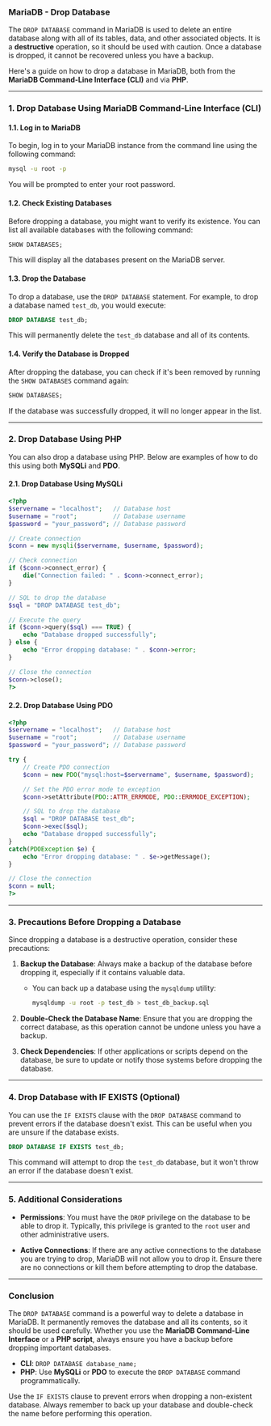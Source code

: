 ### MariaDB - Drop Database

The `DROP DATABASE` command in MariaDB is used to delete an entire database along with all of its tables, data, and other associated objects. It is a **destructive** operation, so it should be used with caution. Once a database is dropped, it cannot be recovered unless you have a backup.

Here's a guide on how to drop a database in MariaDB, both from the **MariaDB Command-Line Interface (CLI)** and via **PHP**.

---

### 1. **Drop Database Using MariaDB Command-Line Interface (CLI)**

#### 1.1. **Log in to MariaDB**

To begin, log in to your MariaDB instance from the command line using the following command:

```bash
mysql -u root -p
```

You will be prompted to enter your root password.

#### 1.2. **Check Existing Databases**

Before dropping a database, you might want to verify its existence. You can list all available databases with the following command:

```sql
SHOW DATABASES;
```

This will display all the databases present on the MariaDB server.

#### 1.3. **Drop the Database**

To drop a database, use the `DROP DATABASE` statement. For example, to drop a database named `test_db`, you would execute:

```sql
DROP DATABASE test_db;
```

This will permanently delete the `test_db` database and all of its contents.

#### 1.4. **Verify the Database is Dropped**

After dropping the database, you can check if it's been removed by running the `SHOW DATABASES` command again:

```sql
SHOW DATABASES;
```

If the database was successfully dropped, it will no longer appear in the list.

---

### 2. **Drop Database Using PHP**

You can also drop a database using PHP. Below are examples of how to do this using both **MySQLi** and **PDO**.

#### 2.1. **Drop Database Using MySQLi**

```php
<?php
$servername = "localhost";   // Database host
$username = "root";          // Database username
$password = "your_password"; // Database password

// Create connection
$conn = new mysqli($servername, $username, $password);

// Check connection
if ($conn->connect_error) {
    die("Connection failed: " . $conn->connect_error);
}

// SQL to drop the database
$sql = "DROP DATABASE test_db";

// Execute the query
if ($conn->query($sql) === TRUE) {
    echo "Database dropped successfully";
} else {
    echo "Error dropping database: " . $conn->error;
}

// Close the connection
$conn->close();
?>
```

#### 2.2. **Drop Database Using PDO**

```php
<?php
$servername = "localhost";   // Database host
$username = "root";          // Database username
$password = "your_password"; // Database password

try {
    // Create PDO connection
    $conn = new PDO("mysql:host=$servername", $username, $password);

    // Set the PDO error mode to exception
    $conn->setAttribute(PDO::ATTR_ERRMODE, PDO::ERRMODE_EXCEPTION);

    // SQL to drop the database
    $sql = "DROP DATABASE test_db";
    $conn->exec($sql);
    echo "Database dropped successfully"; 
}
catch(PDOException $e) {
    echo "Error dropping database: " . $e->getMessage();
}

// Close the connection
$conn = null;
?>
```

---

### 3. **Precautions Before Dropping a Database**

Since dropping a database is a destructive operation, consider these precautions:

1. **Backup the Database**: Always make a backup of the database before dropping it, especially if it contains valuable data.
   - You can back up a database using the `mysqldump` utility:
     ```bash
     mysqldump -u root -p test_db > test_db_backup.sql
     ```

2. **Double-Check the Database Name**: Ensure that you are dropping the correct database, as this operation cannot be undone unless you have a backup.

3. **Check Dependencies**: If other applications or scripts depend on the database, be sure to update or notify those systems before dropping the database.

---

### 4. **Drop Database with IF EXISTS (Optional)**

You can use the `IF EXISTS` clause with the `DROP DATABASE` command to prevent errors if the database doesn't exist. This can be useful when you are unsure if the database exists.

```sql
DROP DATABASE IF EXISTS test_db;
```

This command will attempt to drop the `test_db` database, but it won't throw an error if the database doesn't exist.

---

### 5. **Additional Considerations**

- **Permissions**: You must have the `DROP` privilege on the database to be able to drop it. Typically, this privilege is granted to the `root` user and other administrative users.
  
- **Active Connections**: If there are any active connections to the database you are trying to drop, MariaDB will not allow you to drop it. Ensure there are no connections or kill them before attempting to drop the database.

---

### Conclusion

The `DROP DATABASE` command is a powerful way to delete a database in MariaDB. It permanently removes the database and all its contents, so it should be used carefully. Whether you use the **MariaDB Command-Line Interface** or a **PHP script**, always ensure you have a backup before dropping important databases.

- **CLI**: `DROP DATABASE database_name;`
- **PHP**: Use **MySQLi** or **PDO** to execute the `DROP DATABASE` command programmatically.
  
Use the `IF EXISTS` clause to prevent errors when dropping a non-existent database. Always remember to back up your database and double-check the name before performing this operation.
